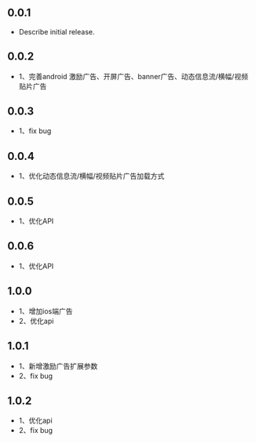 ## 0.0.1

* Describe initial release.

## 0.0.2

* 1、完善android 激励广告、开屏广告、banner广告、动态信息流/横幅/视频贴片广告

## 0.0.3

* 1、fix bug

## 0.0.4

* 1、优化动态信息流/横幅/视频贴片广告加载方式

## 0.0.5

* 1、优化API

## 0.0.6

* 1、优化API

## 1.0.0

* 1、增加ios端广告
* 2、优化api

## 1.0.1

* 1、新增激励广告扩展参数
* 2、fix bug

## 1.0.2

* 1、优化api
* 2、fix bug